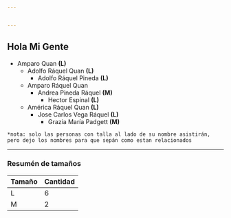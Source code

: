 ```yaml
---


---
```


<h2 id="hola-mi-gente">Hola Mi Gente</h2>
<ul>
<li>Amparo Quan <strong>(L)</strong>
<ul>
<li>Adolfo Ráquel Quan <strong>(L)</strong>
<ul>
<li>Adolfo Ráquel Pineda <strong>(L)</strong></li>
</ul>
</li>
<li>Amparo Ráquel Quan
<ul>
<li>Andrea Pineda Ráquel <strong>(M)</strong>
<ul>
<li>Hector Espinal <strong>(L)</strong></li>
</ul>
</li>
</ul>
</li>
<li>América Ráquel Quan <strong>(L)</strong>
<ul>
<li>Jose Carlos Vega Ráquel <strong>(L)</strong>
<ul>
<li>Grazia María Padgett <strong>(M)</strong></li>
</ul>
</li>
</ul>
</li>
</ul>
</li>
</ul>
<p><code>*nota: solo las personas con talla al lado de su nombre asistirán, pero dejo los nombres para que sepán como estan relacionados</code></p>
<hr>
<h3 id="resumén-de-tamaños">Resumén de tamaños</h3>

<table>
<thead>
<tr>
<th>Tamaño</th>
<th>Cantidad</th>
</tr>
</thead>
<tbody>
<tr>
<td>L</td>
<td>6</td>
</tr>
<tr>
<td>M</td>
<td>2</td>
</tr>
</tbody>
</table>
